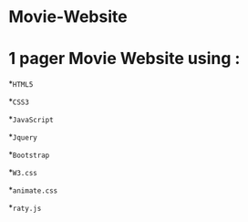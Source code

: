 # Movie-Website
# 1 pager Movie Website using :
*`HTML5`

*`CSS3`

*`JavaScript`

*`Jquery`

*`Bootstrap`

*`W3.css`

*`animate.css`

*`raty.js`

